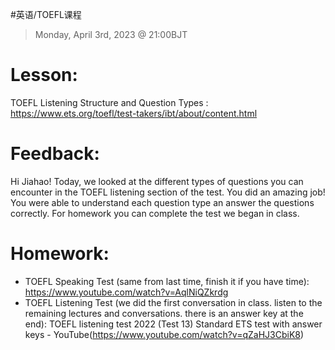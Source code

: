 #英语/TOEFL课程 

> Monday, April 3rd, 2023 @ 21:00BJT

# Lesson: 
TOEFL Listening Structure and Question Types : https://www.ets.org/toefl/test-takers/ibt/about/content.html 
# Feedback: 
Hi Jiahao! Today, we looked at the different types of questions you can encounter in the TOEFL listening section of the test. You did an amazing job! You were able to understand each question type an answer the questions correctly. For homework you can complete the test we began in class.
# Homework:
- TOEFL Speaking Test (same from last time, finish it if you have time): https://www.youtube.com/watch?v=AqlNiQZkrdg
- TOEFL Listening Test (we did the first conversation in class. listen to the remaining lectures and conversations. there is an answer key at the end): TOEFL listening test 2022 (Test 13) Standard ETS test with answer keys - YouTube(https://www.youtube.com/watch?v=qZaHJ3CbiK8)
